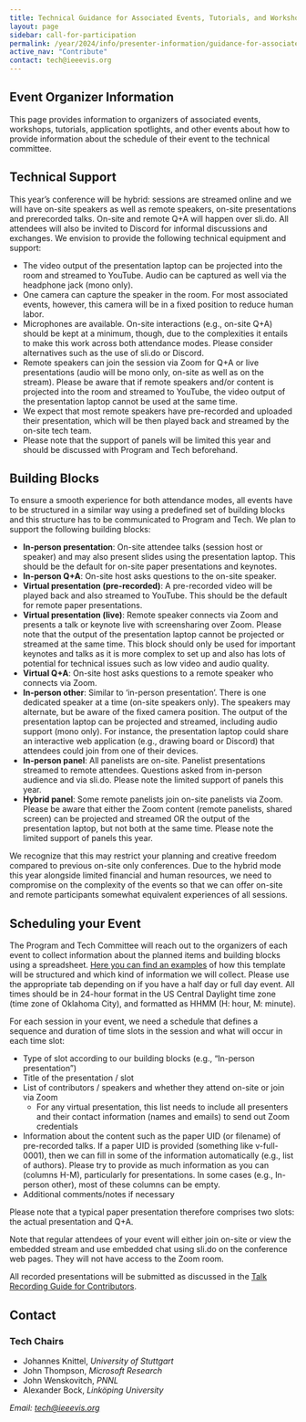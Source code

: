 ```yaml
---
title: Technical Guidance for Associated Events, Tutorials, and Workshops
layout: page
sidebar: call-for-participation
permalink: /year/2024/info/presenter-information/guidance-for-associated-events
active_nav: "Contribute"
contact: tech@ieeevis.org
---
```


## Event Organizer Information

This page provides information to organizers of associated events, workshops, tutorials, application spotlights, and other events about how to provide information about the schedule of their event to the technical committee.
 
## Technical Support

This year’s conference will be hybrid: sessions are streamed online and we will have on-site speakers as well as remote speakers, on-site presentations and prerecorded talks. On-site and remote Q+A will happen over sli.do. All attendees will also be invited to Discord for informal discussions and exchanges. We envision to provide the following technical equipment and support:

* The video output of the presentation laptop can be projected into the room and streamed to YouTube. Audio can be captured as well via the headphone jack (mono only).
* One camera can capture the speaker in the room. For most associated events, however, this camera will be in a fixed position to reduce human labor.
* Microphones are available. On-site interactions (e.g., on-site Q+A) should be kept at a minimum, though, due to the complexities it entails to make this work across both attendance modes. Please consider alternatives such as the use of sli.do or Discord.
* Remote speakers can join the session via Zoom for Q+A or live presentations (audio will be mono only, on-site as well as on the stream). Please be aware that if remote speakers and/or content is projected into the room and streamed to YouTube, the video output of the presentation laptop cannot be used at the same time.
* We expect that most remote speakers have pre-recorded and uploaded their presentation, which will be then played back and streamed by the on-site tech team.
* Please note that the support of panels will be limited this year and should be discussed with Program and Tech beforehand.


## Building Blocks
To ensure a smooth experience for both attendance modes, all events have to be structured in a similar way using a predefined set of building blocks and this structure has to be communicated to Program and Tech. We plan to support the following building blocks:

* **In-person presentation**: On-site attendee talks (session host or speaker) and may also present slides using the presentation laptop. This should be the default for on-site paper presentations and keynotes.
* **In-person Q+A**: On-site host asks questions to the on-site speaker.
* **Virtual presentation (pre-recorded)**: A pre-recorded video will be played back and also streamed to YouTube. This should be the default for remote paper presentations.
* **Virtual presentation (live)**: Remote speaker connects via Zoom and presents a talk or keynote live with screensharing over Zoom. Please note that the output of the presentation laptop cannot be projected or streamed at the same time. This block should only be used for important keynotes and talks as it is more complex to set up and also has lots of potential for technical issues such as low video and audio quality.
* **Virtual Q+A**: On-site host asks questions to a remote speaker who connects via Zoom.
* **In-person other**: Similar to ‘in-person presentation’. There is one dedicated speaker at a time (on-site speakers only). The speakers may alternate, but be aware of the fixed camera position. The output of the presentation laptop can be projected and streamed, including audio support (mono only). For instance, the presentation laptop could share an interactive web application (e.g., drawing board or Discord) that attendees could join from one of their devices.
* **In-person panel**: All panelists are on-site. Panelist presentations streamed to remote attendees. Questions asked from in-person audience and via sli.do.  Please note the limited support of panels this year.
* **Hybrid panel**: Some remote panelists join on-site panelists via Zoom. Please be aware that either the Zoom content (remote panelists, shared screen) can be projected and streamed OR the output of the presentation laptop, but not both at the same time. Please note the limited support of panels this year. 

We recognize that this may restrict your planning and creative freedom compared to previous on-site only conferences. Due to the hybrid mode this year alongside limited financial and human resources, we need to compromise on the complexity of the events so that we can offer on-site and remote participants somewhat equivalent experiences of all sessions.

## Scheduling your Event
The Program and Tech Committee will reach out to the organizers of each event to collect information about the planned items and building blocks using a spreadsheet. [Here you can find an examples](https://docs.google.com/spreadsheets/d/17-ZmTYsr4-Oc--Xc9EWzhZ2PEut8VB4183S4dVBRwlw/edit#gid=0) of how this template will be structured and which kind of information we will collect. Please use the appropriate tab depending on if you have a half day or full day event.  All times should be in 24-hour format in the US Central Daylight time zone (time zone of Oklahoma City), and formatted as HHMM (H: hour, M: minute).  

For each session in your event, we need a schedule that defines a sequence and duration of time slots in the session and what will occur in each time slot:

* Type of slot according to our building blocks (e.g., “In-person presentation”)
* Title of the presentation / slot
* List of contributors / speakers and whether they attend on-site or join via Zoom
    * For any virtual presentation, this list needs to include all presenters and their contact information (names and emails) to send out Zoom credentials
* Information about the content such as the paper UID (or filename) of pre-recorded talks. If a paper UID is provided (something like v-full-0001), then we can fill in some of the information automatically (e.g., list of authors). Please try to provide as much information as you can (columns H-M), particularly for presentations. In some cases (e.g., In-person other), most of these columns can be empty.
* Additional comments/notes if necessary

Please note that a typical paper presentation therefore comprises two slots: the actual presentation and Q+A.

Note that regular attendees of your event will either join on-site or view the embedded stream and use embedded chat using sli.do on the conference web pages. They will not have access to the Zoom room.

All recorded presentations will be submitted as discussed in the [Talk Recording Guide for Contributors](/year/2022/info/presenter-information/talk-recording-guide).


## Contact

### Tech Chairs

* Johannes Knittel, *University of Stuttgart*
* John Thompson, *Microsoft Research*
* John Wenskovitch, *PNNL*
* Alexander Bock, *Linköping University*

*Email: [tech@ieeevis.org](mailto:tech@ieeevis.org)*
